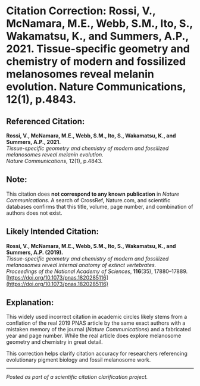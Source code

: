 # Citation Correction: Rossi, V., McNamara, M.E., Webb, S.M., Ito, S., Wakamatsu, K., and Summers, A.P., 2021. Tissue-specific geometry and chemistry of modern and fossilized melanosomes reveal melanin evolution. Nature Communications, 12(1), p.4843.

## Referenced Citation:
**Rossi, V., McNamara, M.E., Webb, S.M., Ito, S., Wakamatsu, K., and Summers, A.P., 2021.**  
*Tissue-specific geometry and chemistry of modern and fossilized melanosomes reveal melanin evolution.*  
*Nature Communications*, 12(1), p.4843.

## Note:
This citation does **not correspond to any known publication** in *Nature Communications*. A search of CrossRef, Nature.com, and scientific databases confirms that this title, volume, page number, and combination of authors does not exist.

## Likely Intended Citation:
**Rossi, V., McNamara, M.E., Webb, S.M., Ito, S., Wakamatsu, K., and Summers, A.P. (2019).**  
*Tissue-specific geometry and chemistry of modern and fossilized melanosomes reveal internal anatomy of extinct vertebrates.*  
*Proceedings of the National Academy of Sciences*, **116**(35), 17880–17889.  
[https://doi.org/10.1073/pnas.1820285116](https://doi.org/10.1073/pnas.1820285116)

## Explanation:
This widely used incorrect citation in academic circles likely stems from a conflation of the real 2019 PNAS article by the same exact authors with a mistaken memory of the journal (*Nature Communications*) and a fabricated year and page number. While the real article does explore melanosome geometry and chemistry in great detail.

This correction helps clarify citation accuracy for researchers referencing evolutionary pigment biology and fossil melanosome work.

---

*Posted as part of a scientific citation clarification project.*

